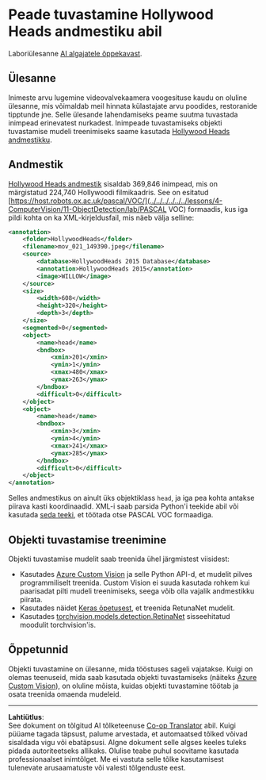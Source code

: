 <!--
CO_OP_TRANSLATOR_METADATA:
{
  "original_hash": "ad568d55ae65c856fe929fc2b278510a",
  "translation_date": "2025-10-11T11:24:12+00:00",
  "source_file": "lessons/4-ComputerVision/11-ObjectDetection/lab/README.md",
  "language_code": "et"
}
-->
# Peade tuvastamine Hollywood Heads andmestiku abil

Laboriülesanne [AI algajatele õppekavast](https://github.com/microsoft/ai-for-beginners).

## Ülesanne

Inimeste arvu lugemine videovalvekaamera voogesituse kaudu on oluline ülesanne, mis võimaldab meil hinnata külastajate arvu poodides, restoranide tipptunde jne. Selle ülesande lahendamiseks peame suutma tuvastada inimpead erinevatest nurkadest. Inimpeade tuvastamiseks objekti tuvastamise mudeli treenimiseks saame kasutada [Hollywood Heads andmestikku](https://www.di.ens.fr/willow/research/headdetection/).

## Andmestik

[Hollywood Heads andmestik](https://www.di.ens.fr/willow/research/headdetection/release/HollywoodHeads.zip) sisaldab 369,846 inimpead, mis on märgistatud 224,740 Hollywoodi filmikaadris. See on esitatud [https://host.robots.ox.ac.uk/pascal/VOC/](../../../../../../lessons/4-ComputerVision/11-ObjectDetection/lab/PASCAL VOC) formaadis, kus iga pildi kohta on ka XML-kirjeldusfail, mis näeb välja selline:

```xml
<annotation>
	<folder>HollywoodHeads</folder>
	<filename>mov_021_149390.jpeg</filename>
	<source>
		<database>HollywoodHeads 2015 Database</database>
		<annotation>HollywoodHeads 2015</annotation>
		<image>WILLOW</image>
	</source>
	<size>
		<width>608</width>
		<height>320</height>
		<depth>3</depth>
	</size>
	<segmented>0</segmented>
	<object>
		<name>head</name>
		<bndbox>
			<xmin>201</xmin>
			<ymin>1</ymin>
			<xmax>480</xmax>
			<ymax>263</ymax>
		</bndbox>
		<difficult>0</difficult>
	</object>
	<object>
		<name>head</name>
		<bndbox>
			<xmin>3</xmin>
			<ymin>4</ymin>
			<xmax>241</xmax>
			<ymax>285</ymax>
		</bndbox>
		<difficult>0</difficult>
	</object>
</annotation>
```

Selles andmestikus on ainult üks objektiklass `head`, ja iga pea kohta antakse piirava kasti koordinaadid. XML-i saab parsida Python'i teekide abil või kasutada [seda teeki](https://pypi.org/project/pascal-voc/), et töötada otse PASCAL VOC formaadiga.

## Objekti tuvastamise treenimine

Objekti tuvastamise mudelit saab treenida ühel järgmistest viisidest:

* Kasutades [Azure Custom Vision](https://docs.microsoft.com/azure/cognitive-services/custom-vision-service/quickstarts/object-detection?tabs=visual-studio&WT.mc_id=academic-77998-cacaste) ja selle Python API-d, et mudelit pilves programmiliselt treenida. Custom Vision ei suuda kasutada rohkem kui paarisadat pilti mudeli treenimiseks, seega võib olla vajalik andmestikku piirata.
* Kasutades näidet [Keras õpetusest](https://keras.io/examples/vision/retinanet/), et treenida RetunaNet mudelit.
* Kasutades [torchvision.models.detection.RetinaNet](https://pytorch.org/vision/stable/_modules/torchvision/models/detection/retinanet.html) sisseehitatud moodulit torchvision'is.

## Õppetunnid

Objekti tuvastamine on ülesanne, mida tööstuses sageli vajatakse. Kuigi on olemas teenuseid, mida saab kasutada objekti tuvastamiseks (näiteks [Azure Custom Vision](https://docs.microsoft.com/azure/cognitive-services/custom-vision-service/quickstarts/object-detection?tabs=visual-studio&WT.mc_id=academic-77998-cacaste)), on oluline mõista, kuidas objekti tuvastamine töötab ja osata treenida omaenda mudeleid.

---

**Lahtiütlus**:  
See dokument on tõlgitud AI tõlketeenuse [Co-op Translator](https://github.com/Azure/co-op-translator) abil. Kuigi püüame tagada täpsust, palume arvestada, et automaatsed tõlked võivad sisaldada vigu või ebatäpsusi. Algne dokument selle algses keeles tuleks pidada autoriteetseks allikaks. Olulise teabe puhul soovitame kasutada professionaalset inimtõlget. Me ei vastuta selle tõlke kasutamisest tulenevate arusaamatuste või valesti tõlgenduste eest.